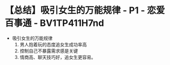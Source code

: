 # 【总结】吸引女生的万能规律 - P1 - 恋爱百事通 - BV1TP411H7nd

-   吸引女生的万能规律
    1.  男人抱着玩的态度追女生成功率高
    2.  控制自己不暴露需求感是关键
    3.  情商高、聊天技巧好，追女生更容易。